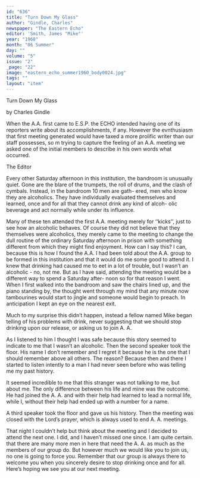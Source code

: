 ```yaml
---
id: "636"
title: "Turn Down My Glass"
author: "Gindle, Charles"
newspaper: "The Eastern Echo"
editor: 'Smith, James "Mike"'
year: "1960"
month: "06 Summer"
day: ""
volume: "5"
issue: "2"
_page: "22"
image: "eastern_echo_summer1960_body0024.jpg"
tags: ""
layout: "item"
---
```

Turn Down
My Glass

by Charles Gindle

When the A.A. first came to E.S.P. the ECHO
intended having one of its reporters write about its
accomplishments, if any. However the evnthusiasm
that first meeting generated would have taxed a more
prolific writer than our staff possesses, so m trying to
capture the feeling of an A.A. meeting we asked one of
the initial members to describe in his own words what
occurred.

The Editor

Every other Saturday afternoon in this institution,
the bandroom is unusually quiet. Gone are the blare
of the trumpets, the roll of drums, and the clash of
cymbals. Instead, in the bandroom 10 men are gath-
ered, men who know they are alcoholics. They have
individually evaluated themselves and learned, once
and for all that they cannot drink any kind of alcoh-
olic beverage and act normally while under its
influence.

Many of these ten attended the first A.A. meeting
merely for ‘‘kicks’’, just to see how an alcoholic
behaves. Of course they did not believe that they
themselves were alcoholics, they merely came to the
meeting to change the dull routine of the ordinary
Saturday afternoon in prison with something different
from which they might find enjoyment. How can I
say this? I can, because this is how I found the A.A.
I had been told about the A.A. group to be formed
in this institution and that it would do me some good
to attend it. I knew that drinking had caused me to
eet in a lot of trouble, but I wasn’t an alcoholic - no,
not me. But as I have said, attending the meeting
would be a different way to spend a Saturday after-
noon so for that reason I went. When I first walked
into the bandroom and saw the chairs lined up, and
the piano standing by, the thought went through my
mind that any minute now tambourines would start
to jingle and someone would begin to preach. In
anticipation I kept an eye on the nearest exit.

Much to my surprise this didn’t happen, instead a
fellow named Mike began telling of his problems with
drink, never suggesting that we should stop drinking
upon our release, or asking us to join A. A.

As I listened to him I thought I was safe because
this story seemed to indicate to me that I wasn’t an
alcoholic. Then the second speaker took the floor.
His name I don’t remember and I regret it because
he is the one that I should remember above all others.
The reason? Because then and there I started to
listen intently to a man I had never seen before who
was telling me my past history.

It seemed incredible to me that this stranger was
not talking to me, but about me. The only difference
between his life and mine was the outcome. He had
joined the A. A. and with their help had learned to
lead a normal life, while I, without their help had
ended up with a number for a name.

A third speaker took the floor and gave us his
history. Then the meeting was closed with the
Lord’s prayer, which is always used to end A. A.
meetings.

That night I couldn’t help but think about the
meeting and I decided to attend the next one. I did,
and I haven’t missed one since. I am quite certain.
that there are many more men in here that need the
A. A. as much as the members of our group do. But
however much we would like you to join us, no one
is going to force you. Remember that our group is
always there to welcome you when you sincerely
desire to stop drinking once and for all. Here’s
hoping we see you at our next meeting.
